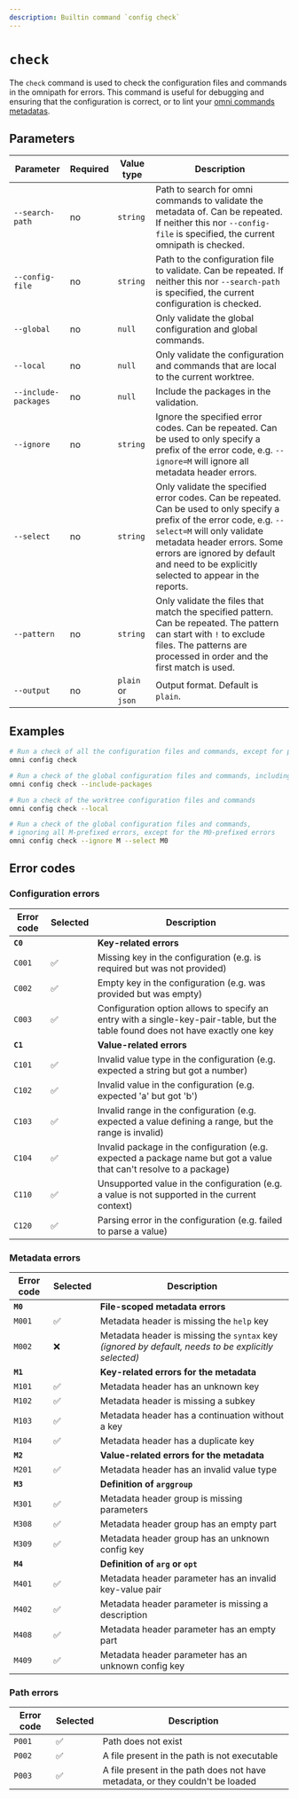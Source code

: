 ```yaml
---
description: Builtin command `config check`
---
```


# `check`

The `check` command is used to check the configuration files and commands in the omnipath for errors. This command is useful for debugging and ensuring that the configuration is correct, or to lint your [omni commands metadatas](/reference/custom-commands/path/metadata).

## Parameters

| Parameter       | Required | Value type | Description                                         |
|-----------------|----------|------------|-----------------------------------------------------|
| `--search-path` | no | `string`   | Path to search for omni commands to validate the metadata of. Can be repeated. If neither this nor `--config-file` is specified, the current omnipath is checked. |
| `--config-file` | no | `string`   | Path to the configuration file to validate. Can be repeated. If neither this nor `--search-path` is specified, the current configuration is checked. |
| `--global` | no | `null` | Only validate the global configuration and global commands. |
| `--local` | no | `null` | Only validate the configuration and commands that are local to the current worktree. |
| `--include-packages` | no | `null` | Include the packages in the validation. |
| `--ignore` | no | `string` | Ignore the specified error codes. Can be repeated. Can be used to only specify a prefix of the error code, e.g. `--ignore=M` will ignore all metadata header errors. |
| `--select` | no | `string` | Only validate the specified error codes. Can be repeated. Can be used to only specify a prefix of the error code, e.g. `--select=M` will only validate metadata header errors. Some errors are ignored by default and need to be explicitly selected to appear in the reports. |
| `--pattern` | no | `string` | Only validate the files that match the specified pattern. Can be repeated. The pattern can start with `!` to exclude files. The patterns are processed in order and the first match is used. |
| `--output` | no | `plain` or `json` | Output format. Default is `plain`. |

## Examples

```bash
# Run a check of all the configuration files and commands, except for packages
omni config check

# Run a check of the global configuration files and commands, including packages
omni config check --include-packages

# Run a check of the worktree configuration files and commands
omni config check --local

# Run a check of the global configuration files and commands,
# ignoring all M-prefixed errors, except for the M0-prefixed errors
omni config check --ignore M --select M0
```

## Error codes

### Configuration errors

| Error code | Selected | Description |
|------------|--------|-------------|
| **`C0`** | | **Key-related errors** |
| `C001` | ✅ | Missing key in the configuration (e.g. is required but was not provided) |
| `C002` | ✅ | Empty key in the configuration (e.g. was provided but was empty) |
| `C003` | ✅ | Configuration option allows to specify an entry with a single-key-pair-table, but the table found does not have exactly one key |
| **`C1`** | | **Value-related errors** |
| `C101` | ✅ | Invalid value type in the configuration (e.g. expected a string but got a number) |
| `C102` | ✅ | Invalid value in the configuration (e.g. expected 'a' but got 'b') |
| `C103` | ✅ | Invalid range in the configuration (e.g. expected a value defining a range, but the range is invalid) |
| `C104` | ✅ | Invalid package in the configuration (e.g. expected a package name but got a value that can't resolve to a package) |
| `C110` | ✅ | Unsupported value in the configuration (e.g. a value is not supported in the current context) |
| `C120` | ✅ | Parsing error in the configuration (e.g. failed to parse a value) |

### Metadata errors

| Error code | Selected | Description |
|------------|--------|-------------|
| **`M0`** | | **File-scoped metadata errors** |
| `M001` | ✅ | Metadata header is missing the `help` key |
| `M002` | ❌ | Metadata header is missing the `syntax` key *(ignored by default, needs to be explicitly selected)* |
| **`M1`** | | **Key-related errors for the metadata** |
| `M101` | ✅ | Metadata header has an unknown key |
| `M102` | ✅ | Metadata header is missing a subkey |
| `M103` | ✅ | Metadata header has a continuation without a key |
| `M104` | ✅ | Metadata header has a duplicate key |
| **`M2`** | | **Value-related errors for the metadata** |
| `M201` | ✅ |  Metadata header has an invalid value type |
| **`M3`** | | **Definition of `arggroup`** |
| `M301` | ✅ | Metadata header group is missing parameters |
| `M308` | ✅ | Metadata header group has an empty part |
| `M309` | ✅ | Metadata header group has an unknown config key |
| **`M4`** | | **Definition of `arg` or `opt`** |
| `M401` | ✅ | Metadata header parameter has an invalid key-value pair |
| `M402` | ✅ | Metadata header parameter is missing a description |
| `M408` | ✅ | Metadata header parameter has an empty part |
| `M409` | ✅ | Metadata header parameter has an unknown config key |

### Path errors

| Error code | Selected | Description |
|------------|--------|-------------|
| `P001` | ✅ | Path does not exist |
| `P002` | ✅ | A file present in the path is not executable |
| `P003` | ✅ | A file present in the path does not have metadata, or they couldn't be loaded |
